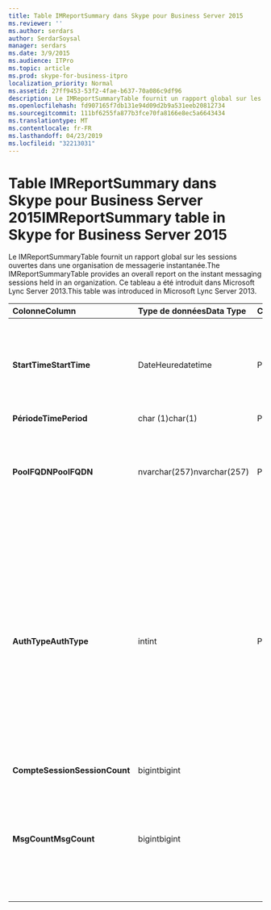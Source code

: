 ```yaml
---
title: Table IMReportSummary dans Skype pour Business Server 2015
ms.reviewer: ''
ms.author: serdars
author: SerdarSoysal
manager: serdars
ms.date: 3/9/2015
ms.audience: ITPro
ms.topic: article
ms.prod: skype-for-business-itpro
localization_priority: Normal
ms.assetid: 27ff9453-53f2-4fae-b637-70a086c9df96
description: Le IMReportSummaryTable fournit un rapport global sur les sessions ouvertes dans une organisation de messagerie instantanée. Ce tableau a été introduit dans Microsoft Lync Server 2013.
ms.openlocfilehash: fd907165f7db131e94d09d2b9a531eeb20812734
ms.sourcegitcommit: 111bf6255fa877b3fce70fa8166e8ec5a6643434
ms.translationtype: MT
ms.contentlocale: fr-FR
ms.lasthandoff: 04/23/2019
ms.locfileid: "32213031"
---
```

# <a name="imreportsummary-table-in-skype-for-business-server-2015"></a><span data-ttu-id="42e17-104">Table IMReportSummary dans Skype pour Business Server 2015</span><span class="sxs-lookup"><span data-stu-id="42e17-104">IMReportSummary table in Skype for Business Server 2015</span></span>
 
<span data-ttu-id="42e17-105">Le IMReportSummaryTable fournit un rapport global sur les sessions ouvertes dans une organisation de messagerie instantanée.</span><span class="sxs-lookup"><span data-stu-id="42e17-105">The IMReportSummaryTable provides an overall report on the instant messaging sessions held in an organization.</span></span> <span data-ttu-id="42e17-106">Ce tableau a été introduit dans Microsoft Lync Server 2013.</span><span class="sxs-lookup"><span data-stu-id="42e17-106">This table was introduced in Microsoft Lync Server 2013.</span></span>
  
|<span data-ttu-id="42e17-107">**Colonne**</span><span class="sxs-lookup"><span data-stu-id="42e17-107">**Column**</span></span>|<span data-ttu-id="42e17-108">**Type de données**</span><span class="sxs-lookup"><span data-stu-id="42e17-108">**Data Type**</span></span>|<span data-ttu-id="42e17-109">**Clé/Index**</span><span class="sxs-lookup"><span data-stu-id="42e17-109">**Key/Index**</span></span>|<span data-ttu-id="42e17-110">**Détails**</span><span class="sxs-lookup"><span data-stu-id="42e17-110">**Details**</span></span>|
|:-----|:-----|:-----|:-----|
|<span data-ttu-id="42e17-111">**StartTime**</span><span class="sxs-lookup"><span data-stu-id="42e17-111">**StartTime**</span></span> <br/> |<span data-ttu-id="42e17-112">DateHeure</span><span class="sxs-lookup"><span data-stu-id="42e17-112">datetime</span></span>  <br/> |<span data-ttu-id="42e17-113">Principal</span><span class="sxs-lookup"><span data-stu-id="42e17-113">Primary</span></span>  <br/> |<span data-ttu-id="42e17-114">Date et heure de début de la session de messagerie instantanée.</span><span class="sxs-lookup"><span data-stu-id="42e17-114">Date and time that the instant messaging session began.</span></span>  <br/> |
|<span data-ttu-id="42e17-115">**Période**</span><span class="sxs-lookup"><span data-stu-id="42e17-115">**TimePeriod**</span></span> <br/> |<span data-ttu-id="42e17-116">char (1)</span><span class="sxs-lookup"><span data-stu-id="42e17-116">char(1)</span></span>  <br/> |<span data-ttu-id="42e17-117">Principal</span><span class="sxs-lookup"><span data-stu-id="42e17-117">Primary</span></span>  <br/> ||
|<span data-ttu-id="42e17-118">**PoolFQDN**</span><span class="sxs-lookup"><span data-stu-id="42e17-118">**PoolFQDN**</span></span> <br/> |<span data-ttu-id="42e17-119">nvarchar(257)</span><span class="sxs-lookup"><span data-stu-id="42e17-119">nvarchar(257)</span></span>  <br/> |<span data-ttu-id="42e17-120">Principal</span><span class="sxs-lookup"><span data-stu-id="42e17-120">Primary</span></span>  <br/> |<span data-ttu-id="42e17-121">Nom de domaine complet du pool hébergeant la session.</span><span class="sxs-lookup"><span data-stu-id="42e17-121">Fully qualified domain name of the pool hosting the session.</span></span>  <br/> |
|<span data-ttu-id="42e17-122">**AuthType**</span><span class="sxs-lookup"><span data-stu-id="42e17-122">**AuthType**</span></span> <br/> |<span data-ttu-id="42e17-123">int</span><span class="sxs-lookup"><span data-stu-id="42e17-123">int</span></span>  <br/> |<span data-ttu-id="42e17-124">Principal</span><span class="sxs-lookup"><span data-stu-id="42e17-124">Primary</span></span>  <br/> |<span data-ttu-id="42e17-125">Priorité (par exemple, urgent ou non urgent) de l’appel.</span><span class="sxs-lookup"><span data-stu-id="42e17-125">Priority (for example, urgent or non-urgent) of the call.</span></span> <span data-ttu-id="42e17-126">Informations de priorité sont stockées dans la [table CallPriorities dans Skype pour Business Server 2015](callpriorities.md).</span><span class="sxs-lookup"><span data-stu-id="42e17-126">Priority information is stored in the [CallPriorities table in Skype for Business Server 2015](callpriorities.md).</span></span>  <br/> |
|<span data-ttu-id="42e17-127">**CompteSession**</span><span class="sxs-lookup"><span data-stu-id="42e17-127">**SessionCount**</span></span> <br/> |<span data-ttu-id="42e17-128">bigint</span><span class="sxs-lookup"><span data-stu-id="42e17-128">bigint</span></span>  <br/> |||
|<span data-ttu-id="42e17-129">**MsgCount**</span><span class="sxs-lookup"><span data-stu-id="42e17-129">**MsgCount**</span></span> <br/> |<span data-ttu-id="42e17-130">bigint</span><span class="sxs-lookup"><span data-stu-id="42e17-130">bigint</span></span>  <br/> ||<span data-ttu-id="42e17-131">Nombre total de messages instantanés échangés au cours de la session.</span><span class="sxs-lookup"><span data-stu-id="42e17-131">Total number of instant messages exchanged during the session.</span></span>  <br/> |
   

